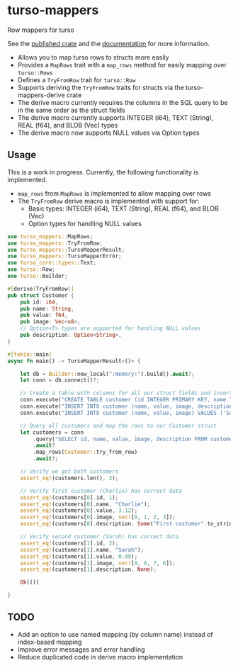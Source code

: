 # turso-mappers

Row mappers for turso

See the [published crate](https://crates.io/crates/turso-mappers) and
the [documentation](https://docs.rs/crate/turso-mappers/latest) for more information.

- Allows you to map turso rows to structs more easily
- Provides a `MapRows` trait with a `map_rows` method for easily mapping over `turso::Rows`
- Defines a `TryFromRow` trait for `turso::Row`
- Supports deriving the `TryFromRow` traits for structs via the turso-mappers-derive crate
- The derive macro currently requires the columns in the SQL query to be in the same order as the struct fields
- The derive macro currently supports INTEGER (i64), TEXT (String), REAL (f64), and BLOB (Vec<u8>) types
- The derive macro now supports NULL values via Option<T> types

## Usage

This is a work in progress. Currently, the following functionality is implemented.

- `map_rows` from `MapRows` is implemented to allow mapping over rows
- The `TryFromRow` derive macro is implemented with support for:
  - Basic types: INTEGER (i64), TEXT (String), REAL (f64), and BLOB (Vec<u8>)
  - Option<T> types for handling NULL values

```rust
use turso_mappers::MapRows;
use turso_mappers::TryFromRow;
use turso_mappers::TursoMapperResult;
use turso_mappers::TursoMapperError;
use turso_core::types::Text;
use turso::Row;
use turso::Builder;

#[derive(TryFromRow)]
pub struct Customer {
    pub id: i64,
    pub name: String,
    pub value: f64,
    pub image: Vec<u8>,
    // Option<T> types are supported for handling NULL values
    pub description: Option<String>,
}

#[tokio::main]
async fn main() -> TursoMapperResult<()> {

    let db = Builder::new_local(":memory:").build().await?;
    let conn = db.connect()?;

    // Create a table with columns for all our struct fields and insert some data
    conn.execute("CREATE TABLE customer (id INTEGER PRIMARY KEY, name TEXT NOT NULL, value REAL NOT NULL, image BLOB NOT NULL, description TEXT);", ()).await?;
    conn.execute("INSERT INTO customer (name, value, image, description) VALUES ('Charlie', 3.12, x'00010203', 'First customer');", ()).await?;
    conn.execute("INSERT INTO customer (name, value, image) VALUES ('Sarah', 0.99, x'09080706');", ()).await?;

    // Query all customers and map the rows to our Customer struct
    let customers = conn
        .query("SELECT id, name, value, image, description FROM customer;", ())
        .await?
        .map_rows(Customer::try_from_row)
        .await?;

    // Verify we got both customers
    assert_eq!(customers.len(), 2);

    // Verify first customer (Charlie) has correct data
    assert_eq!(customers[0].id, 1);
    assert_eq!(customers[0].name, "Charlie");
    assert_eq!(customers[0].value, 3.12);
    assert_eq!(customers[0].image, vec![0, 1, 2, 3]);
    assert_eq!(customers[0].description, Some("First customer".to_string()));

    // Verify second customer (Sarah) has correct data
    assert_eq!(customers[1].id, 2);
    assert_eq!(customers[1].name, "Sarah");
    assert_eq!(customers[1].value, 0.99);
    assert_eq!(customers[1].image, vec![9, 8, 7, 6]);
    assert_eq!(customers[1].description, None);

    Ok(())

}


```

## TODO
- Add an option to use named mapping (by column name) instead of index-based mapping
- Improve error messages and error handling
- Reduce duplicated code in derive macro implementation
